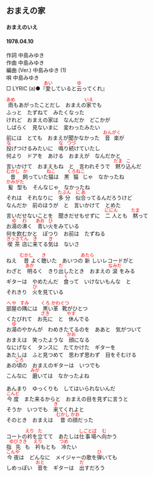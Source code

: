 <style type="text/css">
	ruby{
	    ruby-position: over;
	}
	ruby > rt{font-size: 12px;color:red;}
	p{font:16px;font-size: '楷体'}
</style>
## おまえの家
#### おまえのいえ
#### 1978.04.10


作詞         中島みゆき  
作曲         中島みゆき  
編曲 (Ver.)  中島みゆき (1)  
唄           中島みゆき  
□ LYRIC (a)●『<ruby><rb>愛</rb><rp>(</rp><rt>あい</rt><rp>)</rp></ruby>していると<ruby><rb>云</rb><rp>(</rp><rt>ゆ</rt><rp>)</rp></ruby>ってくれ』　

<ruby><rb>雨</rb><rp>(</rp><rt>あめ</rt><rp>)</rp></ruby>もあがったことだし　おまえの<ruby><rb>家</rb><rp>(</rp><rt>いえ</rt><rp>)</rp></ruby>でも  
ふっと　たずねて　みたくなった  
けれど　おまえの家は　なんだか　どこかが  
しばらく　見ないまに　変わったみたい  
前には　とても　おまえが聞かなかった　<ruby><rb>音楽</rb><rp>(</rp><rt>おんがく</rt><rp>)</rp></ruby>が  
<ruby><rb>投</rb><rp>(</rp><rt>な</rt><rp>)</rp></ruby>げつけるみたいに　<ruby><rb>鳴</rb><rp>(</rp><rt>な</rt><rp>)</rp></ruby>り<ruby><rb>続</rb><rp>(</rp><rt>つづ</rt><rp>)</rp></ruby>けていたし  
何より　ドアを　あける　おまえが　なんだかと  
言いかけて　おまえもね　と　言われそうで　<ruby><rb>黙</rb><rp>(</rp><rt>だま</rt><rp>)</rp></ruby>り<ruby><rb>込</rb><rp>(</rp><rt>こ</rt><rp>)</rp></ruby>んだ  
<ruby><rb>昔</rb><rp>(</rp><rt>むかし</rt><rp>)</rp></ruby>　<ruby><rb>飼</rb><rp>(</rp><rt>か</rt><rp>)</rp></ruby>っていた<ruby><rb>猫</rb><rp>(</rp><rt>ねこ</rt><rp>)</rp></ruby>は　黒<ruby><rb>猫</rb><rp>(</rp><rt>くろねこ</rt><rp>)</rp></ruby>じゃ　なかったね  
<ruby><rb>髪型</rb><rp>(</rp><rt>かみがた</rt><rp>)</rp></ruby>も　そんなじゃ　なかったね  
それは　それなりに　<ruby><rb>多分</rb><rp>(</rp><rt>たぶん</rt><rp>)</rp></ruby>　<ruby><rb>似合</rb><rp>(</rp><rt>にあ</rt><rp>)</rp></ruby>ってるんだろうけど  
なんだか　前のほうが　と　言いかけて　とめた  
言いだせないことを　聞きだせもせずに　<ruby><rb>二人</rb><rp>(</rp><rt>ににん</rt><rp>)</rp></ruby>とも　<ruby><rb>黙</rb><rp>(</rp><rt>たま</rt><rp>)</rp></ruby>って  
お<ruby><rb>湯</rb><rp>(</rp><rt>ゆ</rt><rp>)</rp></ruby>の<ruby><rb>沸</rb><rp>(</rp><rt>わ</rt><rp>)</rp></ruby>く　<ruby><rb>青</rb><rp>(</rp><rt>あお</rt><rp>)</rp></ruby>い<ruby><rb>火</rb><rp>(</rp><rt>ひ</rt><rp>)</rp></ruby>をみている  
何を飲むかと　ぽつり　お前は　たずねる  
<ruby><rb>喫茶店</rb><rp>(</rp><rt>きっさてん</rt><rp>)</rp></ruby>に<ruby><rb>来</rb><rp>(</rp><rt>き</rt><rp>)</rp></ruby>てる<ruby><rb>気</rb><rp>(</rp><rt>き</rt><rp>)</rp></ruby>は　ないさ  
  
ねえ　<ruby><rb>昔</rb><rp>(</rp><rt>むかし</rt><rp>)</rp></ruby>よく<ruby><rb>聴</rb><rp>(</rp><rt>き</rt><rp>)</rp></ruby>いた　あいつの<ruby><rb>新</rb><rp>(</rp><rt>あたら</rt><rp>)</rp></ruby>しいレコードがと  
わざと　<ruby><rb>明</rb><rp>(</rp><rt>あか</rt><rp>)</rp></ruby>るく　きり<ruby><rb>出</rb><rp>(</rp><rt>だ</rt><rp>)</rp></ruby>したとき　おまえの<ruby><rb>涙</rb><rp>(</rp><rt>なみだ</rt><rp>)</rp></ruby>をみる  
ギターは　やめたんだ　<ruby><rb>食</rb><rp>(</rp><rt>く</rt><rp>)</rp></ruby>って　いけないもんな　と  
それきり　<ruby><rb>火</rb><rp>(</rp><rt>ひ</rt><rp>)</rp></ruby>を見ている  
  
  
<ruby><rb>部屋</rb><rp>(</rp><rt>へや</rt><rp>)</rp></ruby>の<ruby><rb>隅</rb><rp>(</rp><rt>すみ</rt><rp>)</rp></ruby>には　<ruby><rb>黒</rb><rp>(</rp><rt>くろ</rt><rp>)</rp></ruby>い<ruby><rb>革靴</rb><rp>(</rp><rt>かわぐつ</rt><rp>)</rp></ruby>がひとつ  
くたびれて　お<ruby><rb>先</rb><rp>(</rp><rt>さき</rt><rp>)</rp></ruby>に　と　<ruby><rb>休</rb><rp>(</rp><rt>やす</rt><rp>)</rp></ruby>んでる  
お<ruby><rb>湯</rb><rp>(</rp><rt>ゆ</rt><rp>)</rp></ruby>のやかんが　わめきたてるのを　ああと　気がついて  
おまえは　笑ったような　<ruby><rb>顔</rb><rp>(</rp><rt>かお</rt><rp>)</rp></ruby>になる  
なにげなく　タンスに　たてかけた　ギターを  
あたしは　ふと見つめて　思わず思わず　目をそむける  
あの<ruby><rb>頃</rb><rp>(</rp><rt>ころ</rt><rp>)</rp></ruby>の　おまえのギターは　いつでも  
こんなに　<ruby><rb>磨</rb><rp>(</rp><rt>みが</rt><rp>)</rp></ruby>いては　なかったよね  
  
あんまり　ゆっくりも　してはいられないんだ  
<ruby><rb>今度</rb><rp>(</rp><rt>こんど</rt><rp>)</rp></ruby>　また来るからと　おまえの目を見ずに言うと  
そうか　いつでも　<ruby><rb>来</rb><rp>(</rp><rt>き</rt><rp>)</rp></ruby>てくれよと  
そのとき　おまえは　<ruby><rb>昔</rb><rp>(</rp><rt>むかし</rt><rp>)</rp></ruby>の<ruby><rb>顔</rb><rp>(</rp><rt>かお</rt><rp>)</rp></ruby>だった  
  
  
コートの<ruby><rb>衿</rb><rp>(</rp><rt>えり</rt><rp>)</rp></ruby>を<ruby><rb>立</rb><rp>(</rp><rt>た</rt><rp>)</rp></ruby>てて　あたしは<ruby><rb>仕事場</rb><rp>(</rp><rt>しごとば</rt><rp>)</rp></ruby>へ<ruby><rb>向</rb><rp>(</rp><rt>む</rt><rp>)</rp></ruby>かう  
指<ruby><rb>先</rb><rp>(</rp><rt>ゆびさき</rt><rp>)</rp></ruby>も　<ruby><rb>衿</rb><rp>(</rp><rt>えり</rt><rp>)</rp></ruby>もとも　<ruby><rb>冷</rb><rp>(</rp><rt>つめ</rt><rp>)</rp></ruby>たい  
<ruby><rb>今夜</rb><rp>(</rp><rt>こんや</rt><rp>)</rp></ruby>は　どんなに　メイジャーの歌を<ruby><rb>弾</rb><rp>(</rp><rt>ひ</rt><rp>)</rp></ruby>いても  
しめっぽい　<ruby><rb>音</rb><rp>(</rp><rt>おと</rt><rp>)</rp></ruby>を　ギターは　<ruby><rb>出</rb><rp>(</rp><rt>だ</rt><rp>)</rp></ruby>すだろう  